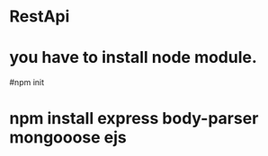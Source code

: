 # RestApi
# you have to install node module.
#npm init
# npm install express body-parser mongooose ejs 

